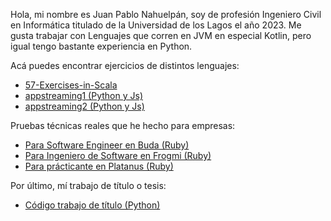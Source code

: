 <p>
 Hola, mi nombre es Juan Pablo Nahuelpán, soy de profesión Ingeniero Civil en Informática titulado de la Universidad de los Lagos el año 2023.
 Me gusta trabajar con Lenguajes que corren en JVM en especial Kotlin, pero igual tengo bastante experiencia en Python.
</p>
<h7>Acá puedes encontrar ejercicios de distintos lenguajes:</h7>
<ul>
    <li><a href="https://github.com/jpnahuelpan/57-Exercises-in-Scala">57-Exercises-in-Scala</a></li>
    <li><a href="https://github.com/jpnahuelpan/appstreaming1">appstreaming1 (Python y Js)</a></li>
    <li><a href="https://github.com/jpnahuelpan/appstreaming2">appstreaming2 (Python y Js)</a></li>
</ul>
<h7>Pruebas técnicas reales que he hecho para empresas:</h7>
<ul>
    <li><a href="https://github.com/jpnahuelpan/desafioBuda">Para Software Engineer en Buda (Ruby)</a></li>
    <li><a href="https://github.com/jpnahuelpan/pruebaFrogmi">Para Ingeniero de Software en Frogmi (Ruby)</a></li>
    <li><a href="https://github.com/jpnahuelpan/tareaPlatanus">Para prácticante en Platanus (Ruby)</a></li>
</ul>
<h7>Por último, mí trabajo de título o tesis:</h7>
<ul>
    <li><a href="https://github.com/jpnahuelpan/tt-pregrado">Código trabajo de título (Python)</a></li>
</ul>


<!---
jpnahuelpan/jpnahuelpan is a ✨ special ✨ repository because its `README.md` (this file) appears on your GitHub profile.
You can click the Preview link to take a look at your changes.
--->

